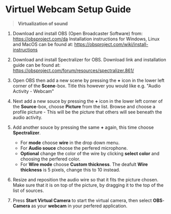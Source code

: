 ﻿
# Virtuel Webcam Setup Guide

> **Virtualization of sound**
 1. Download and install OBS (Open Broadcaster Software) from: https://obsproject.com/da
 Installation instructions for Windows, Linux and MacOS can be found at: https://obsproject.com/wiki/install-instructions
 
 2. Download and install Spectralizer for OBS. Download link and installation guide can be found at: https://obsproject.com/forum/resources/spectralizer.861/
 3. Open OBS then add a new scene by pressing the **+** icon in the lower left corner of the **Scene**-box. Title this however you would like e.g. "Audio Activity - Webcam"
 4. Next add a new souce by pressing the **+** icon in the lower left corner of the **Source**-box, choose **Picture** from the list. Browse and choose a profile picture - This will be the picture that others will see beneath the audio activity.
 5.  Add another souce by pressing the same **+**  again, this time choose **Spectralizer**. 
	 - For **mode** choose **wire** in the drop down menu.
	 - For **Audio souce** choose the perfered microphone.
	 - **Optional** change the color of the wire by clicking **select color** and choosing the perfered color.
	 - For **Wire mode** choose **Custom thickness**. The deafult **Wire thickness** is 5 pixels, change this to 10 instead.
 6. Resize and reposition the audio wire so that it fits the picture chosen. Make sure that it is on top of the picture, by dragging it to the top of the list of sources. 
 7. Press **Start Virtual Camera** to start the virtual camera, then select **OBS**-**Camera** as your **webcam** in your perfered application.

	 

